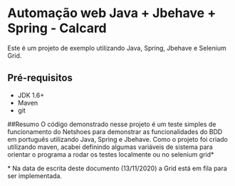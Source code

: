 # Automação web Java + Jbehave + Spring - Calcard
Este é um projeto de exemplo utilizando Java, Spring, Jbehave e Selenium Grid.

## Pré-requisitos
* JDK 1.6+
* Maven
* git

##Resumo
O código demonstrado nesse projeto é um teste simples de funcionamento do Netshoes para demonstrar as funcionalidades do BDD em português utilizando Java, Spring e Jbehave.
Como o projeto foi criado utilizando maven, acabei definindo algumas variáveis de sistema para orientar o programa a rodar os testes localmente ou no selenium grid*


\* Na data de escrita deste documento (13/11/2020) a Grid está em fila para ser implementada.
